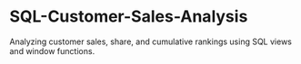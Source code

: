 # SQL-Customer-Sales-Analysis
Analyzing customer sales, share, and cumulative rankings using SQL views and window functions.
